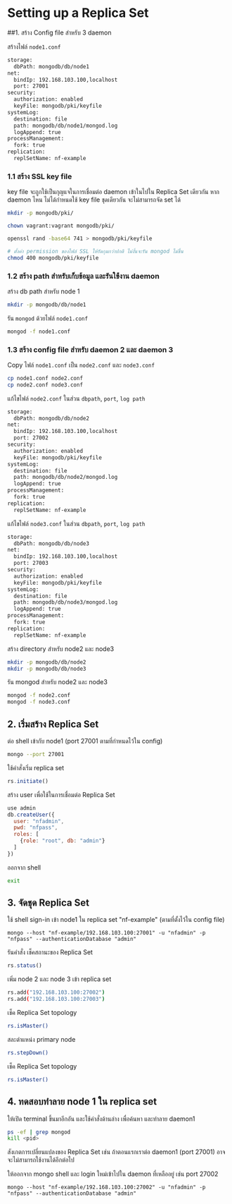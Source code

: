 # Setting up a Replica Set

##1. สร้าง Config file สำหรับ 3 daemon

สร้างไฟล์ `node1.conf`

```bash
storage:
  dbPath: mongodb/db/node1
net:
  bindIp: 192.168.103.100,localhost
  port: 27001
security:
  authorization: enabled
  keyFile: mongodb/pki/keyfile
systemLog:
  destination: file
  path: mongodb/db/node1/mongod.log
  logAppend: true
processManagement:
  fork: true
replication:
  replSetName: nf-example
```

### 1.1 สร้าง SSL key file 

key file จะถูกใช้เป็นกุญแจในการเชื่อมต่อ daemon เข้าในไปใน Replica Set เดียวกัน 
หาก daemon ไหน ไม่ได้กำหนดใช้ key file ชุดเดียวกัน จะไม่สามารถจัด set ได้

```bash
mkdir -p mongodb/pki/

chown vagrant:vagrant mongodb/pki/

openssl rand -base64 741 > mongodb/pki/keyfile

# ตั้งค่า permission ของไฟล์ SSL ให้รัดกุมกว่าปกติ ไม่งั้นจะรัน mongod ไม่ขึ้น
chmod 400 mongodb/pki/keyfile
```

### 1.2 สร้าง path สำหรับเก็บข้อมูล และรันใข้่งาน daemon

สร้าง db path สำหรับ node 1

```bash
mkdir -p mongodb/db/node1
```

รัน `mongod` ด้วยไฟล์ `node1.conf`

```bash
mongod -f node1.conf
```

### 1.3 สร้าง config file สำหรับ daemon 2 และ daemon 3 

Copy ไฟล์ `node1.conf` เป็น `node2.conf` และ `node3.conf`

```bash
cp node1.conf node2.conf
cp node2.conf node3.conf
```

แก้ไขไฟล์ `node2.conf` ในส่วน `dbpath`, `port`, `log path`

```bash
storage:
  dbPath: mongodb/db/node2
net:
  bindIp: 192.168.103.100,localhost
  port: 27002
security:
  authorization: enabled
  keyFile: mongodb/pki/keyfile
systemLog:
  destination: file
  path: mongodb/db/node2/mongod.log
  logAppend: true
processManagement:
  fork: true
replication:
  replSetName: nf-example
```

แก้ไขไฟล์ `node3.conf` ในส่วน `dbpath`, `port`, `log path`

```bash
storage:
  dbPath: mongodb/db/node3
net:
  bindIp: 192.168.103.100,localhost
  port: 27003
security:
  authorization: enabled
  keyFile: mongodb/pki/keyfile
systemLog:
  destination: file
  path: mongodb/db/node3/mongod.log
  logAppend: true
processManagement:
  fork: true
replication:
  replSetName: nf-example
```

สร้าง directory สำหรับ node2 และ node3

```bash
mkdir -p mongodb/db/node2
mkdir -p mongodb/db/node3
```

รัน mongod สำหรับ node2 และ node3

```bash
mongod -f node2.conf
mongod -f node3.conf
```

## 2. เริ่มสร้าง Replica Set

ต่อ shell เข้ากับ node1 (port 27001 ตามที่กำหนดไว้ใน config)

```bash
mongo --port 27001
```

ใช้คำสั่งเริ่ม replica set

```js
rs.initiate()
```

สร้าง user เพื่อใช้ในการเชื่อมต่อ Replica Set

```js
use admin
db.createUser({
  user: "nfadmin",
  pwd: "nfpass",
  roles: [
    {role: "root", db: "admin"}
  ]
})
```

ออกจาก shell  

```bash
exit
```

## 3. จัดชุด Replica Set 

ใช้ shell sign-in เข้า node1 ใน replica set "nf-example" (ตามที่ตั้งไว้ใน config file)

```
mongo --host "nf-example/192.168.103.100:27001" -u "nfadmin" -p "nfpass" --authenticationDatabase "admin"
```

รันคำสั่ง เช็คสถานะของ Replica Set

```js
rs.status()
```

เพิ่ม node 2 และ node 3 เข้า replica set

```bash
rs.add("192.168.103.100:27002")
rs.add("192.168.103.100:27003")
```

เช็ค Replica Set topology 

```bash
rs.isMaster()
```

สละตำแหน่ง primary node

```bash
rs.stepDown()
```

เช็ค Replica Set topology

```bash
rs.isMaster()
```

## 4. ทดสอบทำลาย node 1 ใน replica set

ให้เปิด terminal ขึ้นมาอีกอัน และใช้คำสั่งด้านล่าง เพื่อค้นหา และทำลาย daemon1

```bash
ps -ef | grep mongod
kill <pid>
```

สังเกตการเปลี่ยนแปลงของ Replica Set เช่น ถ้าตอนแรกเราต่อ daemon1 (port 27001) อาจจะไม่สามารถใช้งานได้อีกต่อไป 

ให้ออกจาก mongo shell และ login ใหม่เข้าไปใน daemon ที่เหลืออยู่ เช่น port 27002

```
mongo --host "nf-example/192.168.103.100:27002" -u "nfadmin" -p "nfpass" --authenticationDatabase "admin"
```